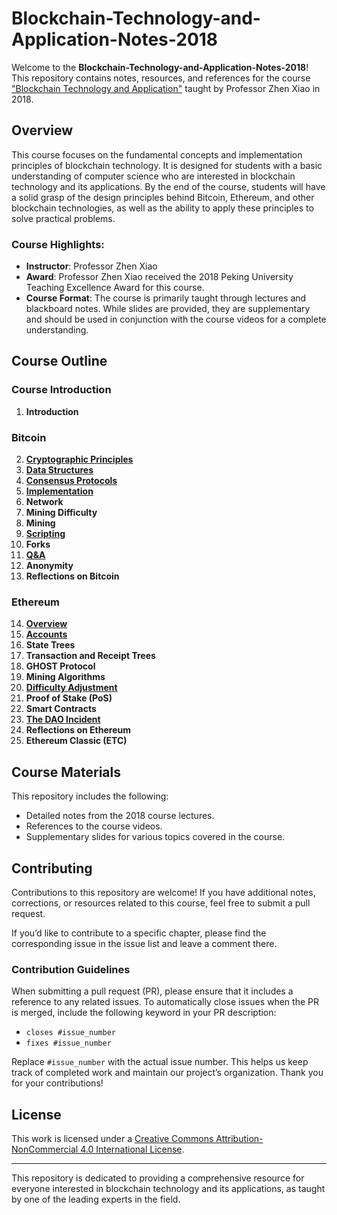 # Blockchain-Technology-and-Application-Notes-2018

Welcome to the **Blockchain-Technology-and-Application-Notes-2018**! This repository contains notes, resources, and references for the course ["Blockchain Technology and Application"](https://www.bilibili.com/video/BV1Vt411X7JF) taught by Professor Zhen Xiao in 2018.

## Overview

This course focuses on the fundamental concepts and implementation principles of blockchain technology. It is designed for students with a basic understanding of computer science who are interested in blockchain technology and its applications. By the end of the course, students will have a solid grasp of the design principles behind Bitcoin, Ethereum, and other blockchain technologies, as well as the ability to apply these principles to solve practical problems.

### Course Highlights:
- **Instructor**: Professor Zhen Xiao
- **Award**: Professor Zhen Xiao received the 2018 Peking University Teaching Excellence Award for this course.
- **Course Format**: The course is primarily taught through lectures and blackboard notes. While slides are provided, they are supplementary and should be used in conjunction with the course videos for a complete understanding.

## Course Outline

### Course Introduction
1. **Introduction**

### Bitcoin
2. **[Cryptographic Principles](./src/BTC/cryptographic-principle.md)**
3. **[Data Structures](./src/BTC/data-structures.md)**
4. **[Consensus Protocols](./src/BTC/consensus-protocols.md)**
5. **[Implementation](./src/BTC/implementation-of-the-bitcoin-system.md)**
6. **Network**
7. **Mining Difficulty**
8. **Mining**
9. **[Scripting](./src/BTC/scripting.md)**
10. **Forks**
11. **[Q&A](./src/BTC/Q&A.md)**
12. **Anonymity**
13. **Reflections on Bitcoin**

### Ethereum
14. **[Overview](./ETH/Overview.md)**
15. **[Accounts](./src/ETH/Accounts.md)**
16. **State Trees**
17. **Transaction and Receipt Trees**
18. **GHOST Protocol**
19. **Mining Algorithms**
20. **[Difficulty Adjustment](./src/ETH/difficulty-adjustment.md)**
21. **Proof of Stake (PoS)**
22. **Smart Contracts**
23. **[The DAO Incident](./src/ETH/the-dao-incident.md)**
24. **Reflections on Ethereum**
25. **Ethereum Classic (ETC)**

## Course Materials

This repository includes the following:
- Detailed notes from the 2018 course lectures.
- References to the course videos.
- Supplementary slides for various topics covered in the course.

## Contributing

Contributions to this repository are welcome! If you have additional notes, corrections, or resources related to this course, feel free to submit a pull request.

If you’d like to contribute to a specific chapter, please find the corresponding issue in the issue list and leave a comment there.

### Contribution Guidelines

When submitting a pull request (PR), please ensure that it includes a reference to any related issues. To automatically close issues when the PR is merged, include the following keyword in your PR description:

- `closes #issue_number`
- `fixes #issue_number`

Replace `#issue_number` with the actual issue number. This helps us keep track of completed work and maintain our project’s organization. Thank you for your contributions!

## License

This work is licensed under a [Creative Commons Attribution-NonCommercial 4.0 International License](https://creativecommons.org/licenses/by-nc/4.0/).

---

This repository is dedicated to providing a comprehensive resource for everyone interested in blockchain technology and its applications, as taught by one of the leading experts in the field.
